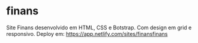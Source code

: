 # finans
Site Finans desenvolvido em HTML, CSS e Botstrap. Com design em grid e responsivo.
Deploy em:
https://app.netlify.com/sites/finansfinans
